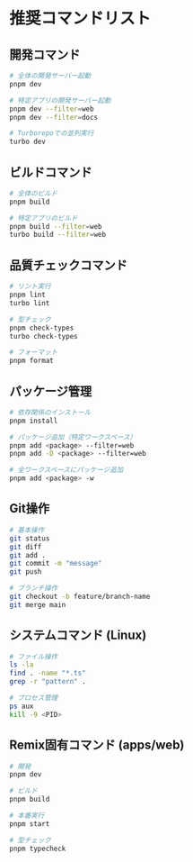 # 推奨コマンドリスト

## 開発コマンド

```bash
# 全体の開発サーバー起動
pnpm dev

# 特定アプリの開発サーバー起動
pnpm dev --filter=web
pnpm dev --filter=docs

# Turborepoでの並列実行
turbo dev
```

## ビルドコマンド

```bash
# 全体のビルド
pnpm build

# 特定アプリのビルド
pnpm build --filter=web
turbo build --filter=web
```

## 品質チェックコマンド

```bash
# リント実行
pnpm lint
turbo lint

# 型チェック
pnpm check-types
turbo check-types

# フォーマット
pnpm format
```

## パッケージ管理

```bash
# 依存関係のインストール
pnpm install

# パッケージ追加（特定ワークスペース）
pnpm add <package> --filter=web
pnpm add -D <package> --filter=web

# 全ワークスペースにパッケージ追加
pnpm add <package> -w
```

## Git操作

```bash
# 基本操作
git status
git diff
git add .
git commit -m "message"
git push

# ブランチ操作
git checkout -b feature/branch-name
git merge main
```

## システムコマンド (Linux)

```bash
# ファイル操作
ls -la
find . -name "*.ts"
grep -r "pattern" .

# プロセス管理
ps aux
kill -9 <PID>
```

## Remix固有コマンド (apps/web)

```bash
# 開発
pnpm dev

# ビルド
pnpm build

# 本番実行
pnpm start

# 型チェック
pnpm typecheck
```
